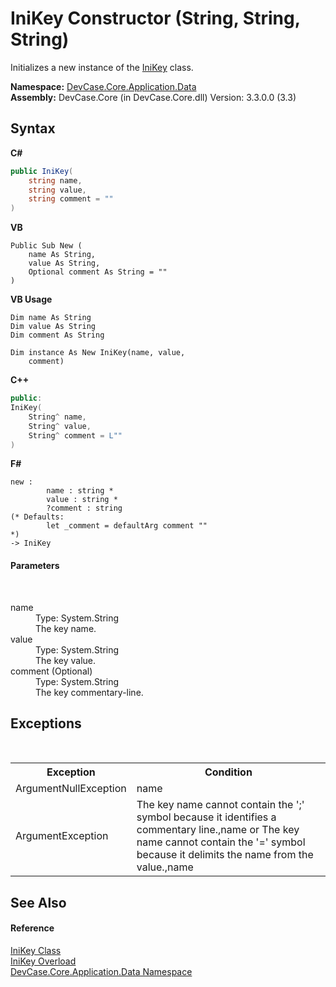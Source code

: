 # IniKey Constructor (String, String, String)
 

Initializes a new instance of the <a href="T_DevCase_Core_Application_Data_IniKey">IniKey</a> class.

**Namespace:**&nbsp;<a href="N_DevCase_Core_Application_Data">DevCase.Core.Application.Data</a><br />**Assembly:**&nbsp;DevCase.Core (in DevCase.Core.dll) Version: 3.3.0.0 (3.3)

## Syntax

**C#**<br />
``` C#
public IniKey(
	string name,
	string value,
	string comment = ""
)
```

**VB**<br />
``` VB
Public Sub New ( 
	name As String,
	value As String,
	Optional comment As String = ""
)
```

**VB Usage**<br />
``` VB Usage
Dim name As String
Dim value As String
Dim comment As String

Dim instance As New IniKey(name, value, 
	comment)
```

**C++**<br />
``` C++
public:
IniKey(
	String^ name, 
	String^ value, 
	String^ comment = L""
)
```

**F#**<br />
``` F#
new : 
        name : string * 
        value : string * 
        ?comment : string 
(* Defaults:
        let _comment = defaultArg comment ""
*)
-> IniKey
```


#### Parameters
&nbsp;<dl><dt>name</dt><dd>Type: System.String<br />The key name.</dd><dt>value</dt><dd>Type: System.String<br />The key value.</dd><dt>comment (Optional)</dt><dd>Type: System.String<br />The key commentary-line.</dd></dl>

## Exceptions
&nbsp;<table><tr><th>Exception</th><th>Condition</th></tr><tr><td>ArgumentNullException</td><td>name</td></tr><tr><td>ArgumentException</td><td>The key name cannot contain the ';' symbol because it identifies a commentary line.,name or The key name cannot contain the '=' symbol because it delimits the name from the value.,name</td></tr></table>

## See Also


#### Reference
<a href="T_DevCase_Core_Application_Data_IniKey">IniKey Class</a><br /><a href="Overload_DevCase_Core_Application_Data_IniKey__ctor">IniKey Overload</a><br /><a href="N_DevCase_Core_Application_Data">DevCase.Core.Application.Data Namespace</a><br />